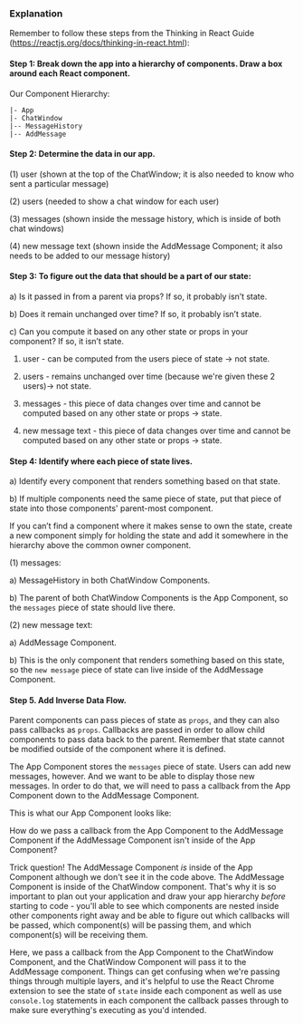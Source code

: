 ### Explanation

Remember to follow these steps from the Thinking in React Guide
(https://reactjs.org/docs/thinking-in-react.html):

#### Step 1: Break down the app into a hierarchy of components. Draw a box around each React component.

Our Component Hierarchy:

```
|- App
|- ChatWindow
|-- MessageHistory
|-- AddMessage
```

#### Step 2: Determine the data in our app.

(1) user (shown at the top of the ChatWindow; it is also needed to know who sent
a particular message)

(2) users (needed to show a chat window for each user)

(3) messages (shown inside the message history, which is inside of both chat windows)

(4) new message text (shown inside the AddMessage Component; it also needs to
be added to our message history)

#### Step 3: To figure out the data that should be a part of our state:

a) Is it passed in from a parent via props? If so, it probably isn’t state.

b) Does it remain unchanged over time? If so, it probably isn’t state.

c) Can you compute it based on any other state or props in your component?
If so, it isn’t state.

1.  user - can be computed from the users piece of state -> not state.

2.  users - remains unchanged over time (because we're given these 2 users)->
    not state.

3.  messages - this piece of data changes over time and cannot be computed
    based on any other state or props -> state.

4.  new message text - this piece of data changes over time and cannot be computed
    based on any other state or props -> state.

#### Step 4: Identify where each piece of state lives.

a) Identify every component that renders something based on that state.

b) If multiple components need the same piece of state, put that piece
of state into those components' parent-most component.

If you can’t find a component where it makes sense to own the state, create
a new component simply for holding the state and add it somewhere in the
hierarchy above the common owner component.

(1) messages:

a) MessageHistory in both ChatWindow Components.

b) The parent of both ChatWindow Components is the App Component, so the
`messages` piece of state should live there.

(2) new message text:

a) AddMessage Component.

b) This is the only component that renders something based on this state, so
the `new message` piece of state can live inside of the AddMessage Component.

#### Step 5. Add Inverse Data Flow.

Parent components can pass pieces of state as `props`, and they can also pass
callbacks as `props`. Callbacks are passed in order to allow child components
to pass data back to the parent. Remember that state cannot be modified outside
of the component where it is defined.

The App Component stores the `messages` piece of state. Users can add new messages, however. And we want to be able to display those new messages. In order to do that, we will need to pass a callback from the App Component down to the AddMessage Component.

This is what our App Component looks like:

<!-- ```js
<div className="container">
  {users.map(user => (
    <ChatWindow
      key={user.username}
      user={user}
      messages={messages}
      onMessage={this.onMessage}
    />
  ))}
</div>
``` -->

How do we pass a callback from the App Component to the AddMessage Component if the AddMessage Component isn't inside of the App Component?

Trick question! The AddMessage Component _is_ inside of the App Component although we don't see it in the code above. The AddMessage Component is inside of the ChatWindow component. That's why it is so important to plan out your application and draw your app hierarchy _before_ starting to code - you'll able to see which components are nested inside other components right away and be able to figure out which callbacks will be passed, which component(s) will be passing them, and which component(s) will be receiving them.

Here, we pass a callback from the App Component to the ChatWindow Component, and the ChatWindow Component will pass it to the AddMessage component. Things can get confusing when we're passing things through multiple layers, and it's helpful to use the React Chrome extension to see the state of `state` inside each component as well as use `console.log` statements in each component the callback passes through to make sure everything's executing as you'd intended.
